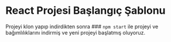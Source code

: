 # React Projesi Başlangıç Şablonu

Projeyi klon yapıp indirdikten sonra ### `npm start` ile projeyi ve bağımlılıklarını indirmiş ve yeni projeyi başlatmış oluyoruz.
